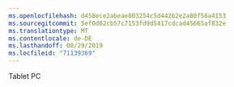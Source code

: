 ```yaml
---
ms.openlocfilehash: d458ece2abeae803254c5d442b2e2a80f58a4153
ms.sourcegitcommit: 5ef0d02cb57c7153fd9d5417cdcad45665af832e
ms.translationtype: MT
ms.contentlocale: de-DE
ms.lasthandoff: 08/29/2019
ms.locfileid: "71139369"
---
```

Tablet PC